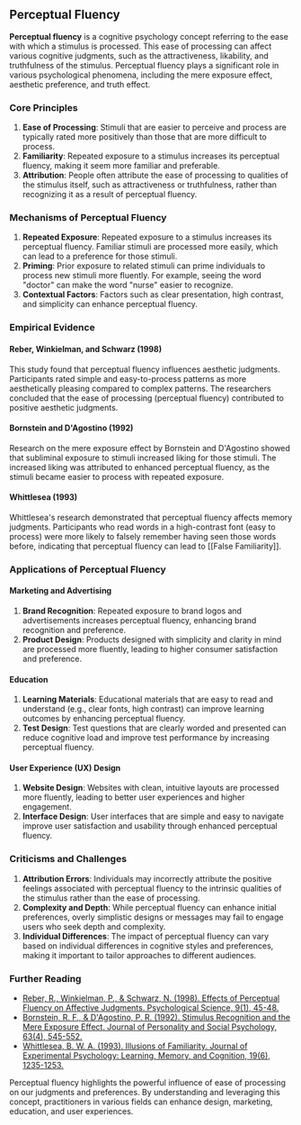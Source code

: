 ## Perceptual Fluency

**Perceptual fluency** is a cognitive psychology concept referring to the ease with which a stimulus is processed. This ease of processing can affect various cognitive judgments, such as the attractiveness, likability, and truthfulness of the stimulus. Perceptual fluency plays a significant role in various psychological phenomena, including the mere exposure effect, aesthetic preference, and truth effect.

### Core Principles

1. **Ease of Processing**: Stimuli that are easier to perceive and process are typically rated more positively than those that are more difficult to process.
2. **Familiarity**: Repeated exposure to a stimulus increases its perceptual fluency, making it seem more familiar and preferable.
3. **Attribution**: People often attribute the ease of processing to qualities of the stimulus itself, such as attractiveness or truthfulness, rather than recognizing it as a result of perceptual fluency.

### Mechanisms of Perceptual Fluency

1. **Repeated Exposure**: Repeated exposure to a stimulus increases its perceptual fluency. Familiar stimuli are processed more easily, which can lead to a preference for those stimuli.
2. **Priming**: Prior exposure to related stimuli can prime individuals to process new stimuli more fluently. For example, seeing the word "doctor" can make the word "nurse" easier to recognize.
3. **Contextual Factors**: Factors such as clear presentation, high contrast, and simplicity can enhance perceptual fluency.

### Empirical Evidence

#### Reber, Winkielman, and Schwarz (1998)

This study found that perceptual fluency influences aesthetic judgments. Participants rated simple and easy-to-process patterns as more aesthetically pleasing compared to complex patterns. The researchers concluded that the ease of processing (perceptual fluency) contributed to positive aesthetic judgments.

#### Bornstein and D'Agostino (1992)

Research on the mere exposure effect by Bornstein and D'Agostino showed that subliminal exposure to stimuli increased liking for those stimuli. The increased liking was attributed to enhanced perceptual fluency, as the stimuli became easier to process with repeated exposure.

#### Whittlesea (1993)

Whittlesea's research demonstrated that perceptual fluency affects memory judgments. Participants who read words in a high-contrast font (easy to process) were more likely to falsely remember having seen those words before, indicating that perceptual fluency can lead to [[False Familiarity]].

### Applications of Perceptual Fluency

#### Marketing and Advertising

1. **Brand Recognition**: Repeated exposure to brand logos and advertisements increases perceptual fluency, enhancing brand recognition and preference.
2. **Product Design**: Products designed with simplicity and clarity in mind are processed more fluently, leading to higher consumer satisfaction and preference.

#### Education

1. **Learning Materials**: Educational materials that are easy to read and understand (e.g., clear fonts, high contrast) can improve learning outcomes by enhancing perceptual fluency.
2. **Test Design**: Test questions that are clearly worded and presented can reduce cognitive load and improve test performance by increasing perceptual fluency.

#### User Experience (UX) Design

1. **Website Design**: Websites with clean, intuitive layouts are processed more fluently, leading to better user experiences and higher engagement.
2. **Interface Design**: User interfaces that are simple and easy to navigate improve user satisfaction and usability through enhanced perceptual fluency.

### Criticisms and Challenges

1. **Attribution Errors**: Individuals may incorrectly attribute the positive feelings associated with perceptual fluency to the intrinsic qualities of the stimulus rather than the ease of processing.
2. **Complexity and Depth**: While perceptual fluency can enhance initial preferences, overly simplistic designs or messages may fail to engage users who seek depth and complexity.
3. **Individual Differences**: The impact of perceptual fluency can vary based on individual differences in cognitive styles and preferences, making it important to tailor approaches to different audiences.

### Further Reading

- [Reber, R., Winkielman, P., & Schwarz, N. (1998). Effects of Perceptual Fluency on Affective Judgments. Psychological Science, 9(1), 45-48.](https://journals.sagepub.com/doi/10.1111/1467-9280.00008)
- [Bornstein, R. F., & D'Agostino, P. R. (1992). Stimulus Recognition and the Mere Exposure Effect. Journal of Personality and Social Psychology, 63(4), 545-552.](https://psycnet.apa.org/doi/10.1037/0022-3514.63.4.545)
- [Whittlesea, B. W. A. (1993). Illusions of Familiarity. Journal of Experimental Psychology: Learning, Memory, and Cognition, 19(6), 1235-1253.](https://psycnet.apa.org/doi/10.1037/0278-7393.19.6.1235)

Perceptual fluency highlights the powerful influence of ease of processing on our judgments and preferences. By understanding and leveraging this concept, practitioners in various fields can enhance design, marketing, education, and user experiences.
